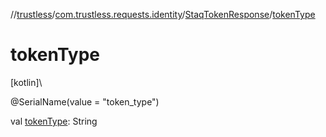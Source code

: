 //[trustless](../../../index.md)/[com.trustless.requests.identity](../index.md)/[StaqTokenResponse](index.md)/[tokenType](token-type.md)

# tokenType

[kotlin]\

@SerialName(value = &quot;token_type&quot;)

val [tokenType](token-type.md): String
